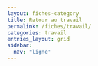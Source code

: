 ```yaml
---
layout: fiches-category
title: Retour au travail
permalink: /fiches/travail/
categories: travail
entries_layout: grid
sidebar:
  nav: "ligne"
---
```


